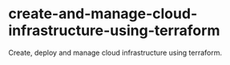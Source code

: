 # create-and-manage-cloud-infrastructure-using-terraform
Create, deploy and manage cloud infrastructure using terraform.
